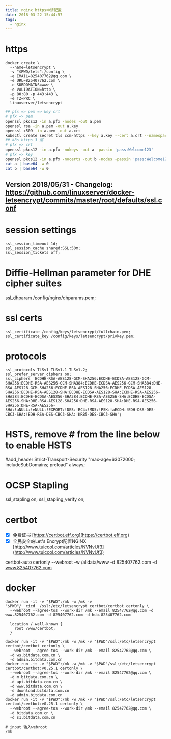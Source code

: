 ```yaml
---
title: nginx https申请配置
date: 2018-03-22 15:44:57
tags:
  - nginx
---
```


# https

```shell
docker create \
  --name=letsencrypt \
  -v "$PWD/lets":/config \
  -e EMAIL=825407762@qq.com \
  -e URL=825407762.com \
  -e SUBDOMAINS=www \
  -e VALIDATION=http \
  -p 80:80 -p 443:443 \
  -e TZ=PRC \
  linuxserver/letsencrypt
```

```sh
## pfx => pem => key crt
# pfx => pem
openssl pkcs12 -in a.pfx -nodes -out a.pem
openssl rsa -in a.pem -out a.key
openssl x509 -in a.pem -out a.crt
kubectl create secret tls ccm-https --key a.key --cert a.crt --namespace=gim-uat
## k8s https 3 层
# pfx => crt
openssl pkcs12 -in a.pfx -nokeys -out a -passin 'pass:Welcome123'
# pfx => key
openssl pkcs12 -in a.pfx -nocerts -out b -nodes -passin 'pass:Welcome123'
cat a | base64 -w 0
cat b | base64 -w 0
```

## Version 2018/05/31 - Changelog: https://github.com/linuxserver/docker-letsencrypt/commits/master/root/defaults/ssl.conf

# session settings

```
ssl_session_timeout 1d;
ssl_session_cache shared:SSL:50m;
ssl_session_tickets off;
```

# Diffie-Hellman parameter for DHE cipher suites

ssl_dhparam /config/nginx/dhparams.pem;

# ssl certs

```
ssl_certificate /config/keys/letsencrypt/fullchain.pem;
ssl_certificate_key /config/keys/letsencrypt/privkey.pem;
```

# protocols

```
ssl_protocols TLSv1 TLSv1.1 TLSv1.2;
ssl_prefer_server_ciphers on;
ssl_ciphers 'ECDHE-RSA-AES128-GCM-SHA256:ECDHE-ECDSA-AES128-GCM-SHA256:ECDHE-RSA-AES256-GCM-SHA384:ECDHE-ECDSA-AES256-GCM-SHA384:DHE-RSA-AES128-GCM-SHA256:ECDHE-RSA-AES128-SHA256:ECDHE-ECDSA-AES128-SHA256:ECDHE-RSA-AES128-SHA:ECDHE-ECDSA-AES128-SHA:ECDHE-RSA-AES256-SHA384:ECDHE-ECDSA-AES256-SHA384:ECDHE-RSA-AES256-SHA:ECDHE-ECDSA-AES256-SHA:DHE-RSA-AES128-SHA256:DHE-RSA-AES128-SHA:DHE-RSA-AES256-SHA256:DHE-RSA-AES256-SHA:!aNULL:!eNULL:!EXPORT:!DES:!RC4:!MD5:!PSK:!aECDH:!EDH-DSS-DES-CBC3-SHA:!EDH-RSA-DES-CBC3-SHA:!KRB5-DES-CBC3-SHA';
```

# HSTS, remove # from the line below to enable HSTS

#add_header Strict-Transport-Security "max-age=63072000; includeSubDomains; preload" always;

# OCSP Stapling

ssl_stapling on;
ssl_stapling_verify on;

# certbot

- [x] 免费证书 [https://certbot.eff.org](https://certbot.eff.org)
- [x] 全民安全站Let's
  Encrypt配置NGINX [http://www.tuicool.com/articles/NVNvUf3](http://www.tuicool.com/articles/NVNvUf3)

certbot-auto certonly --webroot -w /alidata/www -d 825407762.com -d www.825407762.com

# docker

```
docker run -it -v "$PWD":/mk -w /mk -v "$PWD"/__cicd__/ssl:/etc/letsencrypt certbot/certbot certonly \
  --webroot --agree-tos --work-dir /mk --email 82547762@qq.com -d www.825407762.com -d 825407762.com -d hub.825407762.com

  location /.well-known {
    root /www/certbot;
  }
```

```shell
docker run -it -v "$PWD":/mk -w /mk -v "$PWD"/ssl:/etc/letsencrypt certbot/certbot certonly \
  --webroot --agree-tos --work-dir /mk --email 82547762@qq.com \
  -d ws.bitdata.com.cn \
  -d admin.bitdata.com.cn
docker run -it -v "$PWD":/mk -w /mk -v "$PWD"/ssl:/etc/letsencrypt certbot/certbot:v0.25.1 certonly \
  --webroot --agree-tos --work-dir /mk --email 82547762@qq.com \
  -d m.bitdata.com.cn \
  -d api.bitdata.com.cn \
  -d www.bitdata.com.cn \
  -d download.bitdata.com.cn
  -d admin.bitdata.com.cn
docker run -it -v "$PWD":/mk -w /mk -v "$PWD"/ssl:/etc/letsencrypt certbot/certbot:v0.25.1 certonly \
  --webroot --agree-tos --work-dir /mk --email 82547762@qq.com \
  -d bitdata.com.cn \
  -d s1.bitdata.com.cn

# input 输入webroot
/mk
```
